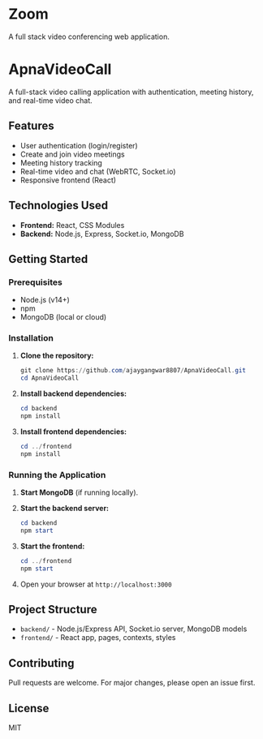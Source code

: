 # Zoom
A full stack video conferencing web application.
# ApnaVideoCall

A full-stack video calling application with authentication, meeting history, and real-time video chat.

## Features

- User authentication (login/register)
- Create and join video meetings
- Meeting history tracking
- Real-time video and chat (WebRTC, Socket.io)
- Responsive frontend (React)

## Technologies Used

- **Frontend:** React, CSS Modules
- **Backend:** Node.js, Express, Socket.io, MongoDB

## Getting Started

### Prerequisites

- Node.js (v14+)
- npm
- MongoDB (local or cloud)

### Installation

1. **Clone the repository:**
	```powershell
	git clone https://github.com/ajaygangwar8807/ApnaVideoCall.git
	cd ApnaVideoCall
	```

2. **Install backend dependencies:**
	```powershell
	cd backend
	npm install
	```

3. **Install frontend dependencies:**
	```powershell
	cd ../frontend
	npm install
	```

### Running the Application

1. **Start MongoDB** (if running locally).

2. **Start the backend server:**
	```powershell
	cd backend
	npm start
	```

3. **Start the frontend:**
	```powershell
	cd ../frontend
	npm start
	```

4. Open your browser at `http://localhost:3000`

## Project Structure

- `backend/` - Node.js/Express API, Socket.io server, MongoDB models
- `frontend/` - React app, pages, contexts, styles

## Contributing

Pull requests are welcome. For major changes, please open an issue first.

## License

MIT
